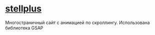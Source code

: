# <a href="https://ramizashurov.github.io/stellplus/">stellplus</a>

Многостраничный сайт с анимацией по скроллингу. Использована библиотека GSAP
